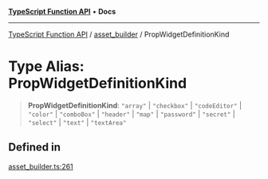 [**TypeScript Function API**](../../README.md) • **Docs**

***

[TypeScript Function API](../../README.md) / [asset\_builder](../README.md) / PropWidgetDefinitionKind

# Type Alias: PropWidgetDefinitionKind

> **PropWidgetDefinitionKind**: `"array"` \| `"checkbox"` \| `"codeEditor"` \| `"color"` \| `"comboBox"` \| `"header"` \| `"map"` \| `"password"` \| `"secret"` \| `"select"` \| `"text"` \| `"textArea"`

## Defined in

[asset\_builder.ts:261](https://github.com/systeminit/si/blob/main/bin/lang-js/src/asset_builder.ts#L261)
